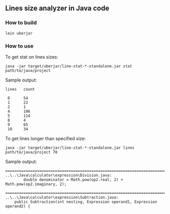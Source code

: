 ## Lines size analyzer in Java code

### How to build
`lein uberjar`

### How to use
To get stat on lines sizes:

`java -jar target/uberjar/line-stat-*-standalone.jar stat path/to/java/project`

Sample output:
```
lines   count
 
 0      54
 1      22
 2      1
 4      106
 5      114
 8      4
 9      65
 10     34
 ```
 
 To get lines longer than specified size:
 
 `java -jar target/uberjar/line-stat-*-standalone.jar lines path/to/java/project 78`
 
 Sample output:
 ```
 ================================================================================
 ..\..\Java\calculator\expression\Division.java:
         double denominator = Math.pow(op2.real, 2) + Math.pow(op2.imaginary, 2);
 
 ================================================================================
 ..\..\Java\calculator\expression\Subtraction.java:
     public Subtraction(int nesting, Expression operand1, Expression operand2) {
 ```
 
